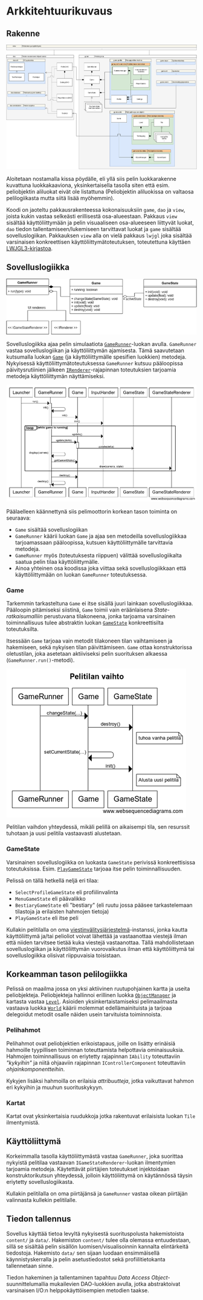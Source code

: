 # Arkkitehtuurikuvaus

## Rakenne
![luokkakaavio](images/classes.png)

Aloitetaan nostamalla kissa pöydälle, eli yllä siis pelin luokkarakenne kuvattuna luokkakaaviona, yksinkertaisella tasolla siten että esim. peliobjektin aliluokat eivät ole listattuna (Peliobjektin aliluokissa on valtaosa pelilogiikasta mutta siitä lisää myöhemmin).

Koodi on jaoteltu pakkausrakenteessa kokonaisuuksiin `game`, `dao` ja `view`, joista kukin vastaa selkeästi erillisestä osa-alueestaan. Pakkaus `view` sisältää käyttöliittymään ja pelin visuaaliseen osa-alueeseen liittyvät luokat, `dao` tiedon tallentamiseen/lukemiseen tarvittavat luokat ja `game` sisältää sovelluslogiikan. Pakkauksen `view` alla on vielä pakkaus `lwjgl` joka sisältää varsinaisen konkreettisen käyttöliittymätoteutuksen, toteutettuna käyttäen [LWJGL3-kirjastoa](https://www.lwjgl.org/).


## Sovelluslogiikka
![korkean tason sovelluslogiikan luokat](images/AppClasses.png)

Sovelluslogiikka ajaa pelin simulaatiota [`GameRunner`](../src/main/java/toilari/otlite/game/AbstractGameRunner.java)-luokan avulla. `GameRunner` vastaa sovelluslogiikan ja käyttöliittymän ajamisesta. Tämä saavutetaan kutsumalla luokan [`Game`](../src/main/java/toilari/otlite/game/Game.java) (ja käyttöliittymälle spesifien luokkien) metodeja. Nykyisessä käyttöliittymätoteutuksessa `GameRunner` kutsuu pääloopissa päivitysrutiinien jälkeen [`IRenderer`](../src/main/java/toilari/otlite/view/renderer/IRenderer.java)-rajapinnan toteutuksien tarjoamia metodeja käyttöliittymän näyttämiseksi.

![korkean tason sovelluslogiikan luokat](images/GameLoop.png)

Päälaelleen käännettynä siis pelimoottorin korkean tason toiminta on seuraava:
- `Game` sisältää sovelluslogiikan
- `GameRunner` käärii luokan `Game` ja ajaa sen metodeilla sovelluslogiikkaa tarjoamassaan pääloopissa, kutsuen käyttöliittymälle tarvittavia metodeja.
- `GameRunner` myös (toteutuksesta riippuen) välittää sovelluslogiikalta saatua pelin tilaa käyttöliittymälle.
- Ainoa yhteinen osa koodissa joka viittaa sekä sovelluslogiikkaan että käyttöliittymään on luokan `GameRunner` toteutuksessa.

### Game
Tarkemmin tarkasteltuna `Game` ei itse sisällä juuri lainkaan sovelluslogiikkaa. Pääloopin pitämiseksi siistinä, `Game` toimii vain eräänlaisena *State-ratkaisumalliin* perustuvana tilakoneena, jonka tarjoama varsinainen toiminnallisuus tulee abstraktin luokan [`GameState`](../src/main/java/toilari/otlite/game/GameState.java) konkreettisilta toteutuksilta.

Itsessään `Game` tarjoaa vain metodit tilakoneen tilan vaihtamiseen ja hakemiseen, sekä nykyisen tilan päivittämiseen. `Game` ottaa konstruktorissa oletustilan, joka asetetaan aktiiviseksi pelin suorituksen alkaessa (`GameRunner.run()`-metodi).

![Pelitilan vaihto](images/Pelitilan%20vaihto.png)

Pelitilan vaihdon yhteydessä, mikäli pelillä on aikaisempi tila, sen resurssit tuhotaan ja uusi pelitila vastaavasti alustetaan.

### GameState
Varsinainen sovelluslogiikka on luokasta `GameState` perivissä konkreettisissa toteutuksissa. Esim. [`PlayGameState`](../src/main/java/toilari/otlite/game/PlayGameState.java) tarjoaa itse pelin toiminnallisuuden.

Pelissä on tällä hetkellä neljä eri tilaa:
- `SelectProfileGameState` eli profiilinvalinta
- `MenuGameState` eli päävalikko
- `BestiaryGameState` eli "bestiary" (eli ruutu jossa pääsee tarkastelemaan tilastoja ja erilaisten hahmojen tietoja)
- `PlayGameState` eli itse peli

Kullakin pelitilalla on oma [viestinvälitysjärjestelmä](../src/main/java/toilari/otlite/game/event/EventSystem.java)-instanssi, jonka kautta käyttöliittymä ja/tai pelioliot voivat lähettää ja vastaanottaa viestejä ilman että niiden tarvitsee tietää kuka viestejä vastaanottaa. Tällä mahdollistetaan sovelluslogiikan ja käyttöliittymän vuorovaikutus ilman että käyttöliittymä tai sovelluslogiikka olisivat riippuvaisia toisistaan.

## Korkeamman tason pelilogiikka

Pelissä on maailma jossa on yksi aktiivinen ruutupohjainen kartta ja useita peliobjekteja. Peliobjekteja hallinnoi erillinen luokka [`ObjectManager`](../src/main/java/toilari/otlite/game/world/entities/ObjectManager.java) ja kartasta vastaa [`Level`](../src/main/java/toilari/otlite/game/world/level/Level.java). Asioiden yksinkertaistamiseksi pelimaailmasta vastaava luokka [`World`](../src/main/java/toilari/otlite/game/world/World.java) käärii molemmat edellämainituista ja tarjoaa delegoidut metodit osalle näiden usein tarvituista toiminnoista.

### Pelihahmot

Pelihahmot ovat peliobjektien erikoistapaus, joille on lisätty erinäisiä hahmoille tyypillisen toiminnan toteuttamista helpottavia ominaisuuksia. Hahmojen toiminnallisuus on eriytetty rajapinnan `IAbility` toteuttaviin _"kykyihin"_ ja niitä ohjaaviin rajapinnan `IControllerComponent` toteuttaviin _ohjainkomponentteihin_.

Kykyjen lisäksi hahmoilla on erilaisia _attribuutteja_, jotka vaikuttavat hahmon eri kykyihin ja muuhun suorituskykyyn. 

### Kartat

Kartat ovat yksinkertaisia ruudukkoja jotka rakentuvat erilaisista luokan `Tile` ilmentymistä.

## Käyttöliittymä
Korkeimmalla tasolla käyttöliittymästä vastaa `GameRunner`, joka suorittaa nykyistä pelitilaa vastaavan `IGameStateRenderer`-luokan ilmentymien tarjoamia metodeja. Käytettävät piirtäjien toteutukset injektoidaan konstruktorikutsun yhteydessä, jolloin käyttöliittymä on käytännössä täysin eriytetty sovelluslogiikasta.

Kullakin pelitilalla on oma piirtäjänsä ja `GameRunner` vastaa oikean piirtäjän valinnasta kullekin pelitilalle.

## Tiedon tallennus
Sovellus käyttää tietoa levyltä nykyisestä suorituspolusta hakemistoista `content/` ja `data/`. Hakemiston `content/` tulee olla olemassa entuudestaan, sillä se sisältää pelin sisällön luomisen/visualisoinnin kannalta elintärkeitä tiedostoja. Hakemisto `data/` sen sijaan luodaan ensimmäisellä käynnistyskerralla ja pelin asetustiedostot sekä profiilitietokanta tallennetaan sinne.

Tiedon hakeminen ja tallentaminen tapahtuu *Data Access Object*-suunnittelumallia mukailevien DAO-luokkien avulla, jotka abstraktoivat varsinaisen I/O:n helppokäyttöisempien metodien taakse.
